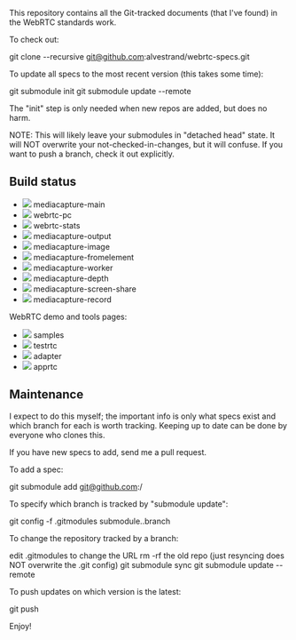 This repository contains all the Git-tracked documents (that I've found)
in the WebRTC standards work.

To check out:

  git clone --recursive git@github.com:alvestrand/webrtc-specs.git

To update all specs to the most recent version (this takes some time):

  git submodule init
  git submodule update --remote

The "init" step is only needed when new repos are added, but does no harm.

NOTE: This will likely leave your submodules in "detached head" state.
It will NOT overwrite your not-checked-in-changes, but it will confuse.
If you want to push a branch, check it out explicitly.

Build status
------------
* ![](https://travis-ci.org/w3c/mediacapture-main.svg?branch=master) mediacapture-main
* ![](https://travis-ci.org/w3c/webrtc-pc.svg?branch=master) webrtc-pc
* ![](https://travis-ci.org/w3c/webrtc-stats.svg?branch=master) webrtc-stats
* ![](https://travis-ci.org/w3c/mediacapture-output.svg?branch=master) mediacapture-output
* ![](https://travis-ci.org/w3c/mediacapture-image.svg?branch=master) mediacapture-image
* ![](https://travis-ci.org/w3c/mediacapture-fromelement.svg?branch=gh-pages) mediacapture-fromelement
* ![](https://travis-ci.org/w3c/mediacapture-worker.svg?branch=gh-pages) mediacapture-worker
* ![](https://travis-ci.org/w3c/mediacapture-depth.svg?branch=master) mediacapture-depth
* ![](https://travis-ci.org/w3c/mediacapture-screen-share.svg?branch=gh-pages) mediacapture-screen-share
* ![](https://travis-ci.org/w3c/mediacapture-record.svg?branch=master) mediacapture-record

WebRTC demo and tools pages:

* ![](https://travis-ci.org/webrtc/samples.svg?branch=gh-pages) samples
* ![](https://travis-ci.org/webrtc/testrtc.svg?branch=master) testrtc
* ![](https://travis-ci.org/webrtc/adapter.svg?branch=master) adapter
* ![](https://travis-ci.org/webrtc/apprtc.svg?branch=master) apprtc


Maintenance
-----------
I expect to do this myself; the important info is only what specs exist
and which branch for each is worth tracking. Keeping up to date can be
done by everyone who clones this.

If you have new specs to add, send me a pull request.

To add a spec:

  git submodule add git@github.com:<user>/<repo> <local dir for repo>

To specify which branch is tracked by "submodule update":

  git config -f .gitmodules submodule.<spec-directory>.branch <branch name>

To change the repository tracked by a branch:

  edit .gitmodules to change the URL
  rm -rf the old repo (just resyncing does NOT overwrite the .git config)
  git submodule sync
  git submodule update --remote

To push updates on which version is the latest:

  git push

Enjoy!
